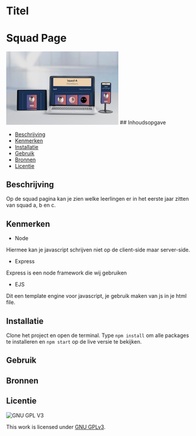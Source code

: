 <!-- > _Fork_ deze leertaak en ga aan de slag. Onderstaande outline ga je gedurende deze taak in jouw eigen GitHub omgeving uitwerken. De instructie vind je in: [docs/INSTRUCTIONS.md](docs/INSTRUCTIONS.md) -->

# Titel

<!-- Geef je project een titel en schrijf in één zin wat het is -->

<h1>Squad Page</h1>

<img width="60%" src="/public/assets/squadpage.png">
## Inhoudsopgave

- [Beschrijving](#beschrijving)
- [Kenmerken](#kenmerken)
- [Installatie](#installatie)
- [Gebruik](#gebruik)
- [Bronnen](#bronnen)
- [Licentie](#licentie)

## Beschrijving

<p>Op de squad pagina kan je zien welke leerlingen er in het eerste jaar zitten van squad a, b en c.</p>

<!-- In de Beschrijving staat hoe je project er uit ziet, hoe het werkt en wat je er mee kan. -->
<!-- Voeg een mooie poster visual toe 📸 -->
<!-- Voeg een link toe naar Github Pages 🌐-->

## Kenmerken

<!-- Bij Kenmerken staat welke technieken zijn gebruikt en hoe. Wat is de HTML structuur? Wat zijn de belangrijkste dingen in CSS? Wat is er met Javascript gedaan en hoe? Misschien heb je een framwork of library gebruikt? -->

- Node

Hiermee kan je javascript schrijven niet op de client-side maar server-side.

- Express

Express is een node framework die wij gebruiken

- EJS

Dit een template engine voor javascript, je gebruik maken van js in je html file.

## Installatie

Clone het project en open de terminal. Type `npm install` om alle packages te installeren en `npm start` op de live versie te bekijken.

<!-- Bij Installatie staat stap-voor-stap beschreven hoe je de development omgeving moet inrichten om aan de repository te kunnen werken. -->

## Gebruik

## Bronnen

## Licentie

![GNU GPL V3](https://www.gnu.org/graphics/gplv3-127x51.png)

This work is licensed under [GNU GPLv3](./LICENSE).
